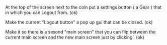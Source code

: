 At the top of the screen next to the coin put a settings button ( a Gear ) that in which you can Logout from.  (ok)

Make the current "Logout button"  a pop up gui that can be closed. (ok)

Make it so there is a sexond "main screen" that you can flip between the current main screen and the new main screen just by clicking'. (ok)